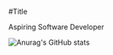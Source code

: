 
#Title

Aspiring Software Developer

![Anurag's GitHub stats](https://github-readme-stats.vercel.app/api?username=Derrondad&show_icons=true&theme=cobalt)
